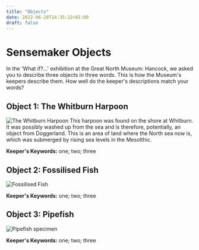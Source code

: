 ```yaml
---
title: "Objects"
date: 2022-06-28T14:35:22+01:00
draft: false
---
```


# Sensemaker Objects
In the 'What if?...' exhibition at the Great North Museum: Hancock, we asked you to describe three objects in three words. This is how the Museum's keepers describe them. How well do the keeper's descriptions match your words?

## Object 1: The Whitburn Harpoon
![The Whitburn Harpoon](/assets/whitburnharpoon.jpg "The Whitburn Harpoon")
This harpoon was found on the shore at Whitburn. It was possibly washed up from the sea and is therefore, potentially, an object from Doggerland.  This is an area of land where the North sea now is, which  was submerged by rising sea levels in the Mesolthic.

**Keeper's Keywords:** one; two; three

## Object 2: Fossilised Fish
![Fossilised Fish](/assets/fishfossil.jpg "Fossilised Fish")

**Keeper's Keywords:** one; two; three

## Object 3: Pipefish
![Pipefish specimen](/assets/pipefish.jpg "Pipefish specimen")

**Keeper's Keywords:** one; two; three